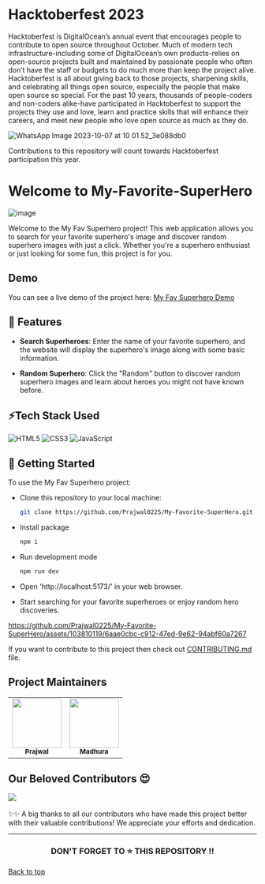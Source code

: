 # Hacktoberfest 2023

Hacktoberfest is DigitalOcean’s annual event that encourages people to contribute to open source throughout October. Much of modern tech infrastructure-including some of DigitalOcean’s own products-relies on open-source projects built and maintained by passionate people who often don’t have the staff or budgets to do much more than keep the project alive. Hacktoberfest is all about giving back to those projects, sharpening skills, and celebrating all things open source, especially the people that make open source so special.
For the past 10 years, thousands of people-coders and non-coders alike-have participated in Hacktoberfest to support the projects they use and love, learn and practice skills that will enhance their careers, and meet new people who love open source as much as they do.

![WhatsApp Image 2023-10-07 at 10 01 52_3e088db0](https://github.com/madhurafulkar/My-Favorite-SuperHero/assets/120560129/63bf5080-36a6-49e3-baaf-6f43fa2e66c1)

Contributions to this repository will count towards Hacktoberfest participation this year.

# Welcome to My-Favorite-SuperHero

![image](https://github.com/Prajwal0225/My-Favorite-SuperHero/assets/103810119/b7a7c61d-fcf7-4882-9420-7747f4c4577b)

Welcome to the My Fav Superhero project! This web application allows you to search for your favorite superhero's image and discover random superhero images with just a click. Whether you're a superhero enthusiast or just looking for some fun, this project is for you.

## Demo

You can see a live demo of the project here: [My Fav Superhero Demo](https://prajwal0225.github.io/My-Favorite-SuperHero/)

## 🙌 Features

- **Search Superheroes**: Enter the name of your favorite superhero, and the website will display the superhero's image along with some basic information.

- **Random Superhero**: Click the "Random" button to discover random superhero images and learn about heroes you might not have known before.

## ⚡Tech Stack Used

![HTML5](https://img.shields.io/badge/html5-%23E34F26.svg?style=for-the-badge&logo=html5&logoColor=white)
![CSS3](https://img.shields.io/badge/css3-%231572B6.svg?style=for-the-badge&logo=css3&logoColor=white)
![JavaScript](https://img.shields.io/badge/javascript-%23323330.svg?style=for-the-badge&logo=javascript&logoColor=%23F7DF1E)

## 🚀 Getting Started

To use the My Fav Superhero project:

- Clone this repository to your local machine:

  ```bash
  git clone https://github.com/Prajwal0225/My-Favorite-SuperHero.git
  ```

- Install package
  ```bash
  npm i
  ```
- Run development mode
  ```bash
  npm run dev
  ```
- Open 'http://localhost:5173/' in your web browser.

- Start searching for your favorite superheroes or enjoy random hero discoveries.

https://github.com/Prajwal0225/My-Favorite-SuperHero/assets/103810119/6aae0cbc-c912-47ed-9e62-94abf60a7267

If you want to contribute to this project then check out [CONTRIBUTING.md](CONTRIBUTING.md) file.

## Project Maintainers

<table>
  <tr>
<td align="center"><a href="https://github.com/Prajwal0225"><img src="https://avatars.githubusercontent.com/u/103810119?v=4" width="100px;" alt=""/><br /><sub><b>Prajwal </b></sub></a></td>
     <td align="center"><a href="https://github.com/madhurafulkar"><img src="https://avatars.githubusercontent.com/u/120560129?v=4" width="100px;" alt=""/><br /><sub><b>Madhura</b></sub></a></td>
  </tr>
</table>

## Our Beloved Contributors 😍

<a href="https://github.com/Prajwal0225/My-Favorite-SuperHero/graphs/contributors">
  <img align="center" src="https://contrib.rocks/image?max=1000&repo=Prajwal0225/My-Favorite-SuperHero" />
</a>
<br>
<br>
✨✨ A big thanks to all our contributors who have made this project better with their valuable contributions! We appreciate your efforts and dedication.
<hr>
<h3 align="center"> DON'T FORGET TO ⭐ THIS REPOSITORY !!
</h3>

<a href = "#top"> Back to top</a>
